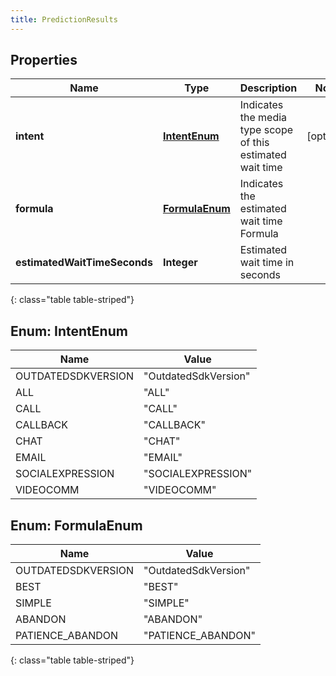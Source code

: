 ```yaml
---
title: PredictionResults
---
```


## Properties

| Name | Type | Description | Notes |
| ------------ | ------------- | ------------- | ------------- |
| **intent** | [**IntentEnum**](#IntentEnum) | Indicates the media type scope of this estimated wait time |  [optional] |
| **formula** | [**FormulaEnum**](#FormulaEnum) | Indicates the estimated wait time Formula |  |
| **estimatedWaitTimeSeconds** | **Integer** | Estimated wait time in seconds |  |
{: class="table table-striped"}


<a name="IntentEnum"></a>

## Enum: IntentEnum

| Name | Value |
| ---- | ----- |
| OUTDATEDSDKVERSION | &quot;OutdatedSdkVersion&quot; |
| ALL | &quot;ALL&quot; |
| CALL | &quot;CALL&quot; |
| CALLBACK | &quot;CALLBACK&quot; |
| CHAT | &quot;CHAT&quot; |
| EMAIL | &quot;EMAIL&quot; |
| SOCIALEXPRESSION | &quot;SOCIALEXPRESSION&quot; |
| VIDEOCOMM | &quot;VIDEOCOMM&quot; |


<a name="FormulaEnum"></a>

## Enum: FormulaEnum

| Name | Value |
| ---- | ----- |
| OUTDATEDSDKVERSION | &quot;OutdatedSdkVersion&quot; |
| BEST | &quot;BEST&quot; |
| SIMPLE | &quot;SIMPLE&quot; |
| ABANDON | &quot;ABANDON&quot; |
| PATIENCE_ABANDON | &quot;PATIENCE_ABANDON&quot; |
{: class="table table-striped"}


